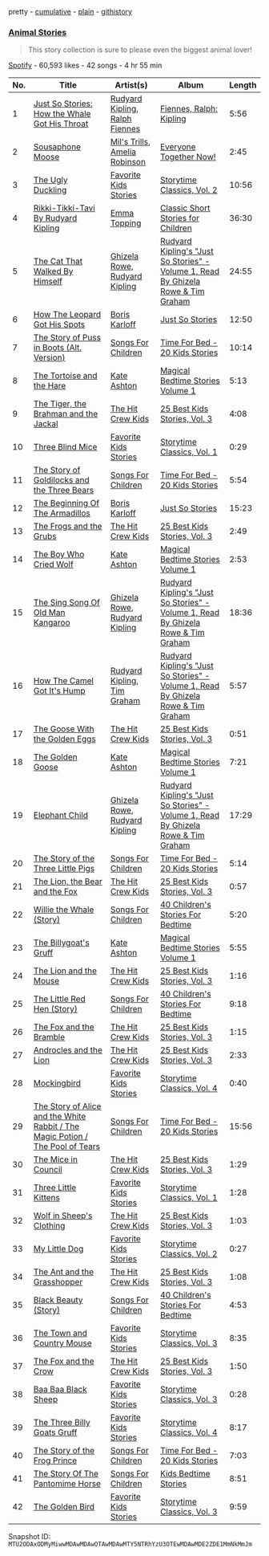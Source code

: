 pretty - [cumulative](/playlists/cumulative/37i9dQZF1DXb9DmOVVVkdh.md) - [plain](/playlists/plain/37i9dQZF1DXb9DmOVVVkdh) - [githistory](https://github.githistory.xyz/mackorone/spotify-playlist-archive/blob/main/playlists/plain/37i9dQZF1DXb9DmOVVVkdh)

### [Animal Stories](https://open.spotify.com/playlist/37i9dQZF1DXb9DmOVVVkdh)

> This story collection is sure to please even the biggest animal lover!

[Spotify](https://open.spotify.com/user/spotify) - 60,593 likes - 42 songs - 4 hr 55 min

| No. | Title | Artist(s) | Album | Length |
|---|---|---|---|---|
| 1 | [Just So Stories: How the Whale Got His Throat](https://open.spotify.com/track/17AnhTNxDc1fc15rcCsCYq) | [Rudyard Kipling](https://open.spotify.com/artist/5uNTrZ1JlKsnpTeFyKWPYO), [Ralph Fiennes](https://open.spotify.com/artist/3pZ60MK5NPuXtBVJx1OkbN) | [Fiennes, Ralph: Kipling](https://open.spotify.com/album/1UMRkrYSzqH3tH3yCauNOW) | 5:56 |
| 2 | [Sousaphone Moose](https://open.spotify.com/track/1PGJHAEqbGqiqj3Cthmx4p) | [Mil's Trills](https://open.spotify.com/artist/2FEJYbtk6YLtBXrTRUpIAj), [Amelia Robinson](https://open.spotify.com/artist/4OqIoFW3JcA73jTeS8bMVK) | [Everyone Together Now!](https://open.spotify.com/album/15zXp1K6Q2RlZxBhuBC9sK) | 2:45 |
| 3 | [The Ugly Duckling](https://open.spotify.com/track/3VAX2MJdmdqARLSU5hPMpm) | [Favorite Kids Stories](https://open.spotify.com/artist/4xWMewm6CYMstu0sPgd9jJ) | [Storytime Classics, Vol\. 2](https://open.spotify.com/album/1bcqsH5UyTBzmh9YizdsBE) | 10:56 |
| 4 | [Rikki\-Tikki\-Tavi By Rudyard Kipling](https://open.spotify.com/track/61KttboxcCRZs2hoaG0TsH) | [Emma Topping](https://open.spotify.com/artist/3s7FQVBFjzA2tABAaqPiYe) | [Classic Short Stories for Children](https://open.spotify.com/album/4d5DGzUNbhsYEcs72xTJaS) | 36:30 |
| 5 | [The Cat That Walked By Himself](https://open.spotify.com/track/0L7PQ2hmYJJeJd2eVF7z3r) | [Ghizela Rowe](https://open.spotify.com/artist/7CqQscIWxpvzFNI3TtaDHJ), [Rudyard Kipling](https://open.spotify.com/artist/5uNTrZ1JlKsnpTeFyKWPYO) | [Rudyard Kipling's "Just So Stories" \- Volume 1, Read By Ghizela Rowe & Tim Graham](https://open.spotify.com/album/2T4O7hfztmZFojMN5DuLex) | 24:55 |
| 6 | [How The Leopard Got His Spots](https://open.spotify.com/track/4a0kbaTj3Ew2gHSLcXeg9L) | [Boris Karloff](https://open.spotify.com/artist/1W9sjfsJp3TqWFgvScMZdG) | [Just So Stories](https://open.spotify.com/album/1RQFKPkzjCwjTYhdFHv5GZ) | 12:50 |
| 7 | [The Story of Puss in Boots \(Alt\. Version\)](https://open.spotify.com/track/3cqjGFNyLuZWKthzpAqWrV) | [Songs For Children](https://open.spotify.com/artist/146SSgKkViZRsQtP0wsSAF) | [Time For Bed \- 20 Kids Stories](https://open.spotify.com/album/19zrO7eHeSaVbeomiqlx6E) | 10:14 |
| 8 | [The Tortoise and the Hare](https://open.spotify.com/track/77dVvwU0iJobDnEFXRQjxN) | [Kate Ashton](https://open.spotify.com/artist/3AxJXFMA6rzzsLeJO51Aol) | [Magical Bedtime Stories Volume 1](https://open.spotify.com/album/4kgKXgEJmfVv46FPjVdgzz) | 5:13 |
| 9 | [The Tiger, the Brahman and the Jackal](https://open.spotify.com/track/57QTbL0qKJJCKGUj2PW3CT) | [The Hit Crew Kids](https://open.spotify.com/artist/25WMrBRksXDi16Zjr23VUN) | [25 Best Kids Stories, Vol\. 3](https://open.spotify.com/album/3Bfh0GI0XMcxzeBBsMH63o) | 4:08 |
| 10 | [Three Blind Mice](https://open.spotify.com/track/1WJzRtI1ABzV3TPIeJZVvi) | [Favorite Kids Stories](https://open.spotify.com/artist/4xWMewm6CYMstu0sPgd9jJ) | [Storytime Classics, Vol\. 1](https://open.spotify.com/album/51g5viCaYjOW5XO4qX1RCD) | 0:29 |
| 11 | [The Story of Goldilocks and the Three Bears](https://open.spotify.com/track/7Iis5gPMQnI5FpQe5aOhVN) | [Songs For Children](https://open.spotify.com/artist/146SSgKkViZRsQtP0wsSAF) | [Time For Bed \- 20 Kids Stories](https://open.spotify.com/album/19zrO7eHeSaVbeomiqlx6E) | 5:54 |
| 12 | [The Beginning Of The Armadillos](https://open.spotify.com/track/7wxGEX2tVw2lKgYpO3xd9G) | [Boris Karloff](https://open.spotify.com/artist/1W9sjfsJp3TqWFgvScMZdG) | [Just So Stories](https://open.spotify.com/album/1RQFKPkzjCwjTYhdFHv5GZ) | 15:23 |
| 13 | [The Frogs and the Grubs](https://open.spotify.com/track/5ArEU1o32O78JBMP6O5BbW) | [The Hit Crew Kids](https://open.spotify.com/artist/25WMrBRksXDi16Zjr23VUN) | [25 Best Kids Stories, Vol\. 3](https://open.spotify.com/album/3Bfh0GI0XMcxzeBBsMH63o) | 2:49 |
| 14 | [The Boy Who Cried Wolf](https://open.spotify.com/track/23sSN73Ki9t3dz7RMJcimp) | [Kate Ashton](https://open.spotify.com/artist/3AxJXFMA6rzzsLeJO51Aol) | [Magical Bedtime Stories Volume 1](https://open.spotify.com/album/4kgKXgEJmfVv46FPjVdgzz) | 2:53 |
| 15 | [The Sing Song Of Old Man Kangaroo](https://open.spotify.com/track/0EloAlHELdcaQbfiof5HTd) | [Ghizela Rowe](https://open.spotify.com/artist/7CqQscIWxpvzFNI3TtaDHJ), [Rudyard Kipling](https://open.spotify.com/artist/5uNTrZ1JlKsnpTeFyKWPYO) | [Rudyard Kipling's "Just So Stories" \- Volume 1, Read By Ghizela Rowe & Tim Graham](https://open.spotify.com/album/2T4O7hfztmZFojMN5DuLex) | 18:36 |
| 16 | [How The Camel Got It's Hump](https://open.spotify.com/track/2fUV8syWLljKrUM8rUfOQW) | [Rudyard Kipling](https://open.spotify.com/artist/5uNTrZ1JlKsnpTeFyKWPYO), [Tim Graham](https://open.spotify.com/artist/0JgGn5yedV9BExCmF51FHz) | [Rudyard Kipling's "Just So Stories" \- Volume 1, Read By Ghizela Rowe & Tim Graham](https://open.spotify.com/album/2T4O7hfztmZFojMN5DuLex) | 5:57 |
| 17 | [The Goose With the Golden Eggs](https://open.spotify.com/track/4OWX6pWFmh6gECK7cCDFfE) | [The Hit Crew Kids](https://open.spotify.com/artist/25WMrBRksXDi16Zjr23VUN) | [25 Best Kids Stories, Vol\. 3](https://open.spotify.com/album/3Bfh0GI0XMcxzeBBsMH63o) | 0:51 |
| 18 | [The Golden Goose](https://open.spotify.com/track/4hpfvgZy0FjOK6M8AKURmV) | [Kate Ashton](https://open.spotify.com/artist/3AxJXFMA6rzzsLeJO51Aol) | [Magical Bedtime Stories Volume 1](https://open.spotify.com/album/4kgKXgEJmfVv46FPjVdgzz) | 7:21 |
| 19 | [Elephant Child](https://open.spotify.com/track/6kkB378OI2M673VCsdRRd7) | [Ghizela Rowe](https://open.spotify.com/artist/7CqQscIWxpvzFNI3TtaDHJ), [Rudyard Kipling](https://open.spotify.com/artist/5uNTrZ1JlKsnpTeFyKWPYO) | [Rudyard Kipling's "Just So Stories" \- Volume 1, Read By Ghizela Rowe & Tim Graham](https://open.spotify.com/album/2T4O7hfztmZFojMN5DuLex) | 17:29 |
| 20 | [The Story of the Three Little Pigs](https://open.spotify.com/track/6teB0qyns5TcN8OgfNF1sq) | [Songs For Children](https://open.spotify.com/artist/146SSgKkViZRsQtP0wsSAF) | [Time For Bed \- 20 Kids Stories](https://open.spotify.com/album/19zrO7eHeSaVbeomiqlx6E) | 5:14 |
| 21 | [The Lion, the Bear and the Fox](https://open.spotify.com/track/0FeShNH5UiZ98CgUTbn0EH) | [The Hit Crew Kids](https://open.spotify.com/artist/25WMrBRksXDi16Zjr23VUN) | [25 Best Kids Stories, Vol\. 3](https://open.spotify.com/album/3Bfh0GI0XMcxzeBBsMH63o) | 0:57 |
| 22 | [Willie the Whale \(Story\)](https://open.spotify.com/track/1RXfJjYeJQ8hFDWlz07TO6) | [Songs For Children](https://open.spotify.com/artist/146SSgKkViZRsQtP0wsSAF) | [40 Children's Stories For Bedtime](https://open.spotify.com/album/1ZjPqX7ObxfsEAsC0dK1Fb) | 5:20 |
| 23 | [The Billygoat's Gruff](https://open.spotify.com/track/0QxGqZgSg78gc5RGw0ABhc) | [Kate Ashton](https://open.spotify.com/artist/3AxJXFMA6rzzsLeJO51Aol) | [Magical Bedtime Stories Volume 1](https://open.spotify.com/album/4kgKXgEJmfVv46FPjVdgzz) | 5:55 |
| 24 | [The Lion and the Mouse](https://open.spotify.com/track/3gdts7wKXktBLwpRt4k2cC) | [The Hit Crew Kids](https://open.spotify.com/artist/25WMrBRksXDi16Zjr23VUN) | [25 Best Kids Stories, Vol\. 3](https://open.spotify.com/album/3Bfh0GI0XMcxzeBBsMH63o) | 1:16 |
| 25 | [The Little Red Hen \(Story\)](https://open.spotify.com/track/1vl4PM2ZMPjQOCRRZFo6aj) | [Songs For Children](https://open.spotify.com/artist/146SSgKkViZRsQtP0wsSAF) | [40 Children's Stories For Bedtime](https://open.spotify.com/album/1ZjPqX7ObxfsEAsC0dK1Fb) | 9:18 |
| 26 | [The Fox and the Bramble](https://open.spotify.com/track/3EKlzHlD6eo6MBpV4BXrCd) | [The Hit Crew Kids](https://open.spotify.com/artist/25WMrBRksXDi16Zjr23VUN) | [25 Best Kids Stories, Vol\. 3](https://open.spotify.com/album/3Bfh0GI0XMcxzeBBsMH63o) | 1:15 |
| 27 | [Androcles and the Lion](https://open.spotify.com/track/2qz3su6oixVzgtNKB2mckN) | [The Hit Crew Kids](https://open.spotify.com/artist/25WMrBRksXDi16Zjr23VUN) | [25 Best Kids Stories, Vol\. 3](https://open.spotify.com/album/3Bfh0GI0XMcxzeBBsMH63o) | 2:33 |
| 28 | [Mockingbird](https://open.spotify.com/track/6JTtOMqqZlnaYOqYNEYKFK) | [Favorite Kids Stories](https://open.spotify.com/artist/4xWMewm6CYMstu0sPgd9jJ) | [Storytime Classics, Vol\. 4](https://open.spotify.com/album/7EtGJVYZbb2Krgwizn2flB) | 0:40 |
| 29 | [The Story of Alice and the White Rabbit / The Magic Potion / The Pool of Tears](https://open.spotify.com/track/490afAlqNYXTwEonFlhg7V) | [Songs For Children](https://open.spotify.com/artist/146SSgKkViZRsQtP0wsSAF) | [Time For Bed \- 20 Kids Stories](https://open.spotify.com/album/19zrO7eHeSaVbeomiqlx6E) | 15:56 |
| 30 | [The Mice in Council](https://open.spotify.com/track/087mI97bB0zaFPLWBpyNK2) | [The Hit Crew Kids](https://open.spotify.com/artist/25WMrBRksXDi16Zjr23VUN) | [25 Best Kids Stories, Vol\. 3](https://open.spotify.com/album/3Bfh0GI0XMcxzeBBsMH63o) | 1:29 |
| 31 | [Three Little Kittens](https://open.spotify.com/track/0N2V7sftvOiPJLcpEVivK4) | [Favorite Kids Stories](https://open.spotify.com/artist/4xWMewm6CYMstu0sPgd9jJ) | [Storytime Classics, Vol\. 1](https://open.spotify.com/album/51g5viCaYjOW5XO4qX1RCD) | 1:28 |
| 32 | [Wolf in Sheep's Clothing](https://open.spotify.com/track/1r0N6bhnqhIlaUTGXMjiS6) | [The Hit Crew Kids](https://open.spotify.com/artist/25WMrBRksXDi16Zjr23VUN) | [25 Best Kids Stories, Vol\. 3](https://open.spotify.com/album/3Bfh0GI0XMcxzeBBsMH63o) | 1:03 |
| 33 | [My Little Dog](https://open.spotify.com/track/7rT11H4kU8yiq5FAFcd283) | [Favorite Kids Stories](https://open.spotify.com/artist/4xWMewm6CYMstu0sPgd9jJ) | [Storytime Classics, Vol\. 2](https://open.spotify.com/album/1bcqsH5UyTBzmh9YizdsBE) | 0:27 |
| 34 | [The Ant and the Grasshopper](https://open.spotify.com/track/37GP96qj6DYnXn9RKXaYR8) | [The Hit Crew Kids](https://open.spotify.com/artist/25WMrBRksXDi16Zjr23VUN) | [25 Best Kids Stories, Vol\. 3](https://open.spotify.com/album/3Bfh0GI0XMcxzeBBsMH63o) | 1:08 |
| 35 | [Black Beauty \(Story\)](https://open.spotify.com/track/4ystYCz1BpYdmYOX4ESC4t) | [Songs For Children](https://open.spotify.com/artist/146SSgKkViZRsQtP0wsSAF) | [40 Children's Stories For Bedtime](https://open.spotify.com/album/1ZjPqX7ObxfsEAsC0dK1Fb) | 4:53 |
| 36 | [The Town and Country Mouse](https://open.spotify.com/track/0pEyhUnOtHtJJQIw8tYwFH) | [Favorite Kids Stories](https://open.spotify.com/artist/4xWMewm6CYMstu0sPgd9jJ) | [Storytime Classics, Vol\. 3](https://open.spotify.com/album/2SLvmosmeOeX7Amca14bq6) | 8:35 |
| 37 | [The Fox and the Crow](https://open.spotify.com/track/1RhenZp8NlfbpusRKxOrT8) | [The Hit Crew Kids](https://open.spotify.com/artist/25WMrBRksXDi16Zjr23VUN) | [25 Best Kids Stories, Vol\. 3](https://open.spotify.com/album/3Bfh0GI0XMcxzeBBsMH63o) | 1:50 |
| 38 | [Baa Baa Black Sheep](https://open.spotify.com/track/42vkqry6wQqIEsTOwZ1Tlw) | [Favorite Kids Stories](https://open.spotify.com/artist/4xWMewm6CYMstu0sPgd9jJ) | [Storytime Classics, Vol\. 3](https://open.spotify.com/album/2SLvmosmeOeX7Amca14bq6) | 0:28 |
| 39 | [The Three Billy Goats Gruff](https://open.spotify.com/track/65MopnhsXOgYw4RuiA2pGU) | [Favorite Kids Stories](https://open.spotify.com/artist/4xWMewm6CYMstu0sPgd9jJ) | [Storytime Classics, Vol\. 4](https://open.spotify.com/album/7EtGJVYZbb2Krgwizn2flB) | 8:17 |
| 40 | [The Story of the Frog Prince](https://open.spotify.com/track/7dALsbVmGkVMheCeBKY3OM) | [Songs For Children](https://open.spotify.com/artist/146SSgKkViZRsQtP0wsSAF) | [Time For Bed \- 20 Kids Stories](https://open.spotify.com/album/19zrO7eHeSaVbeomiqlx6E) | 7:03 |
| 41 | [The Story Of The Pantomime Horse](https://open.spotify.com/track/6aVVXEn5Dd4z6gfBt6GEJo) | [Songs For Children](https://open.spotify.com/artist/146SSgKkViZRsQtP0wsSAF) | [Kids Bedtime Stories](https://open.spotify.com/album/1VojCq0G5r48IqQjvOM6RZ) | 8:51 |
| 42 | [The Golden Bird](https://open.spotify.com/track/2JcuTK0jUFqxtePRVIhwP8) | [Favorite Kids Stories](https://open.spotify.com/artist/4xWMewm6CYMstu0sPgd9jJ) | [Storytime Classics, Vol\. 3](https://open.spotify.com/album/2SLvmosmeOeX7Amca14bq6) | 9:59 |

Snapshot ID: `MTU2ODAxODMyMiwwMDAwMDAwOTAwMDAwMTY5NTRhYzU3OTEwMDAwMDE2ZDE1MmNkMmJm`